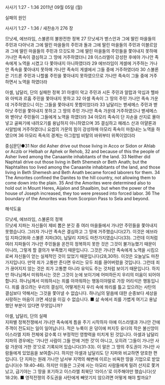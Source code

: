 사사기 1:27 - 1:36 
2011년 09월 05일 (월)

실패의 원인



사사기 1:27 - 1:36 / 새찬송가 276 장


므낫세, 에브라임, 스불론의 불완전한 정복
27 므낫세가 벧스안과 그에 딸린 마을들의 주민과 다아낙과 그에 딸린 마을들의 주민과 돌과 그에 딸린 마을들의 주민과 이블르암과 그에 딸린 마을들의 주민과 므깃도와 그에 딸린 마을들의 주민들을 쫓아내지 못하매 가나안 족속이 결심하고 그 땅에 거주하였더니 28 이스라엘이 강성한 후에야 가나안 족속에게 노역을 시켰고 다 쫓아내지 아니하였더라 29 에브라임이 게셀에 거주하는 가나안 족속을 쫓아내지 못하매 가나안 족속이 게셀에서 그들 중에 거주하였더라 30 스불론은 기드론 주민과 나할롤 주민을 쫓아내지 못하였으므로 가나안 족속이 그들 중에 거주하면서 노역을 하였더라

아셀, 납달리, 단의 실패한 정복
31 아셀이 악고 주민과 시돈 주민과 알랍과 악십과 헬바와 아빅과 르홉 주민을 쫓아내지 못하고 32 아셀 족속이 그 땅의 주민 가나안 족속 가운데 거주하였으니 이는 그들을 쫓아내지 못함이었더라 33 납달리는 벧세메스 주민과 벧아낫 주민을 쫓아내지 못하고 그 땅의 주민 가나안 족속 가운데 거주하였으나 벧세메스와 벧아낫 주민들이 그들에게 노역을 하였더라 34 아모리 족속이 단 자손을 산지로 몰아넣고 골짜기에 내려오기를 용납하지 아니하였으며 35 결심하고 헤레스 산과 아얄론과 사알빔에 거주하였더니 요셉의 가문의 힘이 강성하매 아모리 족속이 마침내는 노역을 하였으며 36 아모리 족속의 경계는 아그랍빔 비탈의 바위부터 위쪽이었더라


중심문단●31 Nor did Asher drive out those living in Acco or Sidon or Ahlab or Aczib or Helbah or Aphek or Rehob, 32 and because of this the people of Asher lived among the Canaanite inhabitants of the land. 33 Neither did Naphtali drive out those living in Beth Shemesh or Beth Anath; but the Naphtalites too lived among the Canaanite inhabitants of the land, and those living in Beth Shemesh and Beth Anath became forced laborers for them. 34 The Amorites confined the Danites to the hill country, not allowing them to come down into the plain. 35 And the Amorites were determined also to hold out in Mount Heres, Aijalon and Shaalbim, but when the power of the house of Joseph increased, they too were pressed into forced labor. 36 The boundary of the Amorites was from Scorpion Pass to Sela and beyond.

해석도움





므낫세, 에브라임, 스불론의 정복  
므낫세 지파는 자신들이 제비 뽑은 분깃 중 여러 마을들에서 가나안 주민들을 쫓아내지 못했습니다. 그러자 가나안 족속은 결심하고 그 땅에 거주했습니다(27). 이것은 에브라임 지파(29)와 스불론 지파(30), 납달리 지파도 마찬가지였습니다(33). 그런데 이처럼 여러 지파들이 가나안 주민들을 온전히 정복하지 못한 것은 그것이 불가능했기 때문이 아니라, 그렇게 할 결의가 부족했기 때문입니다. 그것은 가나안 족속에게 노역을 시킴으로써 자신들이 얻는 실제적인 것이 있었기 때문입니다(28,30하). 이것은 오늘날도 마찬가지입니다. 만약 죄가 고통만 준다면 우리는 모두 죄를 끊어버렸을 것입니다. 그런데 죄가 끊어지지 않는 것은 죄가 고통뿐 아니라 유익도 주는 것처럼 보이기 때문입니다. 하지만 하나님께서 미워하시는 것은 그것이 눈에 보이기에 어떠하든지 우리의 미움이 되어야 합니다. 하나님께서 미워하시는 죄를 아까워하는 행동이야말로 가장 어리석은 행동입니다. 죄를 끊으려는 우리의 결심이, 어떻게든지 우리 속에 똬리를 틀고 있으려는 사탄의 결심보다 약해서는 그것을 쫓아낼 수 없습니다. 하나님의 말씀에 대한 순종보다 세상을 사랑하는 마음이 크면 세상을 이길 수 없습니다.
■ 삶 속에서 죄를 가볍게 여기고 용납했던 부분이 있다면 무엇입니까?

아셀, 납달리, 단의 실패  
지파별 정복전쟁에서 가나안 족속에게 틈을 주기 시작하자 아예 이스라엘과 가나안 간에 주객이 전도되는 일이 일어납니다. 적은 누룩이 온 덩이에 퍼지듯 유다의 작은 불신앙이 이스라엘 지파 전체에 갈수록 더 부정적인 영향력을 미치게 된 것입니다. 아셀과 납달리 지파의 경우에는 ‘가나안 사람이 그들 안에 거한 것’이 아니고, 오히려 ‘그들이 가나안 사람 가운데 거한 것’으로 기록되어 있습니다(31-33). 이 말은 그 땅의 주도권이 가나안 사람들에게 있었음을 보여줍니다. 하지만 아셀과 납달리도 단 지파와 비교하면 양호한 편입니다. 단 지파는 원래 가나안 남서부 지역의 해변에 이르는 비옥한 땅을 기업으로 받았습니다(수 19:40-46). 하지만 이들은 그곳에 사는 아모리 사람들에게 밀려 산지로 쫓겨났고, 급기야는 그 땅을 포기하고 이스라엘 최북단 ‘라이스’로 이주해야만 했습니다(삿 18:29).
■ 영적전쟁의 주도권을 사탄에게 빼앗기지 않으려면 어떻게 해야 할까요?